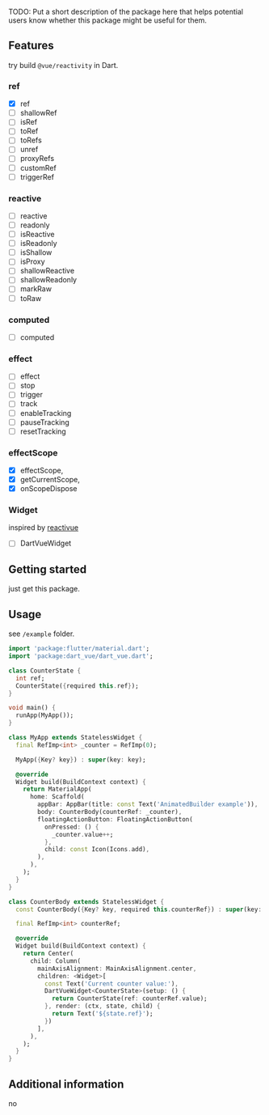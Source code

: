 <!-- 
This README describes the package. If you publish this package to pub.dev,
this README's contents appear on the landing page for your package.

For information about how to write a good package README, see the guide for
[writing package pages](https://dart.dev/guides/libraries/writing-package-pages). 

For general information about developing packages, see the Dart guide for
[creating packages](https://dart.dev/guides/libraries/create-library-packages)
and the Flutter guide for
[developing packages and plugins](https://flutter.dev/developing-packages). 
-->

TODO: Put a short description of the package here that helps potential users
know whether this package might be useful for them.

## Features

try build `@vue/reactivity` in Dart.

### ref

- [x] ref
- [ ] shallowRef
- [ ] isRef
- [ ] toRef
- [ ] toRefs
- [ ] unref
- [ ] proxyRefs
- [ ] customRef
- [ ] triggerRef

### reactive

- [ ] reactive
- [ ] readonly
- [ ] isReactive
- [ ] isReadonly
- [ ] isShallow
- [ ] isProxy
- [ ] shallowReactive
- [ ] shallowReadonly
- [ ] markRaw
- [ ] toRaw

### computed

- [ ] computed

### effect

- [ ] effect
- [ ] stop
- [ ] trigger
- [ ] track
- [ ] enableTracking
- [ ] pauseTracking
- [ ] resetTracking

### effectScope

- [x] effectScope,
- [x] getCurrentScope,
- [x] onScopeDispose

### Widget

inspired by [reactivue](https://github.com/antfu/reactivue)

- [ ] DartVueWidget

## Getting started

just get this package.

## Usage

see `/example` folder.

```dart
import 'package:flutter/material.dart';
import 'package:dart_vue/dart_vue.dart';

class CounterState {
  int ref;
  CounterState({required this.ref});
}

void main() {
  runApp(MyApp());
}

class MyApp extends StatelessWidget {
  final RefImp<int> _counter = RefImp(0);

  MyApp({Key? key}) : super(key: key);

  @override
  Widget build(BuildContext context) {
    return MaterialApp(
      home: Scaffold(
        appBar: AppBar(title: const Text('AnimatedBuilder example')),
        body: CounterBody(counterRef: _counter),
        floatingActionButton: FloatingActionButton(
          onPressed: () {
            _counter.value++;
          },
          child: const Icon(Icons.add),
        ),
      ),
    );
  }
}

class CounterBody extends StatelessWidget {
  const CounterBody({Key? key, required this.counterRef}) : super(key: key);

  final RefImp<int> counterRef;

  @override
  Widget build(BuildContext context) {
    return Center(
      child: Column(
        mainAxisAlignment: MainAxisAlignment.center,
        children: <Widget>[
          const Text('Current counter value:'),
          DartVueWidget<CounterState>(setup: () {
            return CounterState(ref: counterRef.value);
          }, render: (ctx, state, child) {
            return Text('${state.ref}');
          })
        ],
      ),
    );
  }
}
```

## Additional information

no
